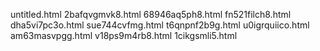 untitled.html
2bafqvgmvk8.html
68946aq5ph8.html
fn521filch8.html
dha5vi7pc3o.html
sue744cvfmg.html
t6qnpnf2b9g.html
u0igrquiico.html
am63masvpgg.html
v18ps9m4rb8.html
1cikgsmli5.html